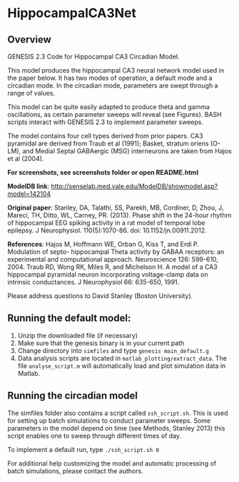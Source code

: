 HippocampalCA3Net
================

Overview
--------

GENESIS 2.3 Code for Hippocampal CA3 Circadian Model.

This model produces the hippocampal CA3 neural network
model used in the paper below. It has two modes of operation, a
default mode and a circadian mode. In the circadian mode, parameters
are swept through a range of values.

This model can be quite easily adapted to produce theta and gamma
oscillations, as certain parameter sweeps will reveal (see
Figures). BASH scripts interact with GENESIS 2.3 to implement
parameter sweeps.

The model contains four cell types derived from prior papers. CA3
pyramidal are derived from Traub et al (1991); Basket, stratum oriens
(O-LM), and Medial Septal GABAergic (MSG) interneurons are taken from
Hajos et al (2004).

**For screenshots, see screenshots folder or open README.html**

**ModelDB link**: http://senselab.med.yale.edu/ModelDB/showmodel.asp?model=142104

**Original paper**:
Stanley, DA, Talathi, SS, Parekh, MB, Cordiner, D, Zhou, J,
Mareci, TH, Ditto, WL, Carney, PR. (2013). Phase shift in the
24-hour rhythm of hippocampal EEG spiking activity in a rat model
of temporal lobe epilepsy. J Neurophysiol. 110(5):1070-86.
doi: 10.1152/jn.00911.2012.

**References**:
Hajos M, Hoffmann WE, Orban G, Kiss T, and Erdi P. Modulation of septo-
hippocampal Theta activity by GABAA receptors: an experimental and
computational approach. Neuroscience 126: 599-610, 2004.
Traub RD, Wong RK, Miles R, and Michelson H. A model of a CA3 hippocampal
pyramidal neuron incorporating voltage-clamp data on intrinsic conductances. J
Neurophysiol 66: 635-650, 1991.

Please address questions to David Stanley (Boston University).


Running the default model:
----------------
1. Unzip the downloaded file (if necessary)
2. Make sure that the genesis binary is in your current path
3. Change directory into `simfiles` and type `genesis main_default.g`
4. Data analysis scripts are located in `matlab_plotting/extract_data`.
The file `analyse_script.m` will automatically load and plot simulation
data in Matlab.

Running the circadian model
------------------
The simfiles folder also contains a script called `ssh_script.sh`. This
is used for setting up batch simulations to conduct parameter sweeps.
Some parameters in the model depend on time (see Methods, Stanley 2013)
this script enables one to sweep through different times of day.

To implement a default run, type `./ssh_script.sh 0`

For additional help customizing the model and automatic processing of
batch simulations, please contact the authors.

